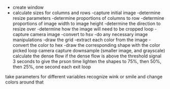 - create window
- calculate sizes for columns and rows
-capture initial image
-determine resize parameters
    -determine proportions of columns to row
    -determine proportions of image width to image height
    -determine the direction to resize over
    -determine how the image will need to be cropped
loop
    -capture camera image
    -convert to hsv
    -do any necessary image manipulations
    -draw the grid
        -extract each color from the image
        -convert the color to hex
        -draw the corresponding shape with the color picked
    loop camera capture
        downsample (smaller image, and grayscale)
        calculate the dense flow
        if the dense flow is above the threshold
            signal 3 seconds to give the prson time
                lighten the shapes to 75%, then 50%, then 25%, one second each
            exit loop

take parameters for different variables
recognize wink or smile and change colors around that

    